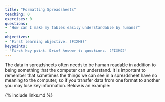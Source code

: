 ```yaml
---
title: "Formatting Spreadsheets"
teaching: 0
exercises: 0
questions:
- "How can I make my tables easily understandable by humans?"
- 
objectives:
- "First learning objective. (FIXME)"
keypoints:
- "First key point. Brief Answer to questions. (FIXME)"
---
```


The data in spreadsheets often needs to be human readable in addition to being something that the computer can understand. It is important to remember that sometimes the things we can see in a spreadsheet have no meaning to the computer, so if you transfer data from one format to another you may lose key information. Below is an example:

 

{% include links.md %}


